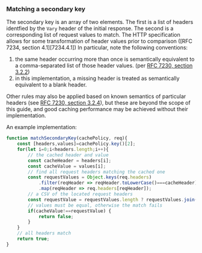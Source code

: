### Matching a secondary key
The secondary key is an array of two elements. The first is a list of headers identfied by the `Vary` header of the initial response. The second is a corresponding list of request values to match. The HTTP specification allows for some transformation of header values prior to comparison ([RFC 7234, section 4.1][7234.4.1]) In particular, note the following conventions:

1. the same header occurring more than once is semantically equivalent to a comma-separated list of those header values. (per [RFC 7230, section 3.2.2][7230.3.2.2])
2. in this implementation, a missing header is treated as semantically equivalent to a blank header.

Other rules may also be applied based on known semantics of particular headers (see [RFC 7230, section 3.2.4][7230.3.2.4]), but these are beyond the scope of this guide, and good caching performance may be achieved without their implementation.

An example implementation:

```javascript
function matchSecondaryKey(cachePolicy, req){
	const [headers,values]=cachePolicy.key()[2];
    for(let i=0;i<headers.length;i++){
    	// the cached header and value
    	const cacheHeader = headers[i];
        const cacheValue = values[i];
        // find all request headers matching the cached one
        const requestValues = Object.keys(req.headers)
        	.filter(reqHeader => reqHeader.toLowerCase()===cacheHeader)
            .map(reqHeader => req.headers[reqHeader]);
        // a CSV of the located request headers
        const requestValue = requestValues.length ? requestValues.join(',') : '';
        // values must be equal, otherwise the match fails 
        if(cacheValue!==requestValue) {
        	return false;
        }
    }
    // all headers match
    return true;
}
```

[7230.3.2.2]: http://httpwg.org/specs/rfc7230.html#rfc.section.3.2.2
[7230.3.2.4]: http://httpwg.org/specs/rfc7230.html#rfc.section.3.2.4
